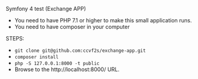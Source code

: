 Symfony 4 test (Exchange APP)

- You need to have PHP 7.1 or higher to make this small application runs.
- You need to have composer in your computer


STEPS:
- `git clone git@github.com:ccvf2s/exchange-app.git`
- `composer install`
- `php -S 127.0.0.1:8000 -t public`
- Browse to the http://localhost:8000/ URL.
